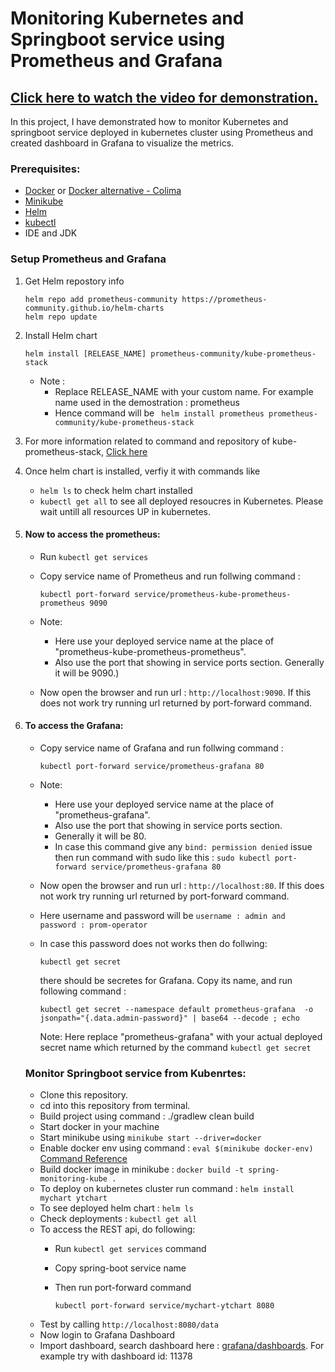 # Monitoring Kubernetes and Springboot service using Prometheus and Grafana

## [Click here to watch the video for demonstration.]()

In this project, I have demonstrated how to monitor Kubernetes and springboot service deployed in kubernetes cluster using Prometheus and created dashboard in Grafana to visualize the metrics.

### Prerequisites:
 - [Docker](https://docs.docker.com/engine/install/) or [Docker alternative - Colima](https://github.com/abiosoft/colima)
 - [Minikube](https://minikube.sigs.k8s.io/docs/start/)
 - [Helm](https://helm.sh/docs/intro/install/)
 - [kubectl](https://kubernetes.io/docs/tasks/tools/)
 - IDE and JDK

### Setup Prometheus and Grafana 
  1. Get Helm repostory info
        ```
        helm repo add prometheus-community https://prometheus-community.github.io/helm-charts
        helm repo update
        ```
  2. Install Helm chart
      ```
      helm install [RELEASE_NAME] prometheus-community/kube-prometheus-stack
      ```
      - Note :
          - Replace RELEASE_NAME with your custom name. For example name used in the demostration : prometheus
          - Hence command will be ` helm install prometheus prometheus-community/kube-prometheus-stack`
  3. For more information related to command and repository of kube-prometheus-stack, [Click here](https://github.com/prometheus-community/helm-charts/tree/main/charts/kube-prometheus-stack)
  4. Once helm chart is installed, verfiy it with commands like
        - `helm ls` to check helm chart installed
        - `kubectl get all` to see all deployed resoucres in Kubernetes. Please wait untill all resources UP in kubernetes.
  5. #### Now to access the prometheus:
     
      - Run `kubectl get services`
      - Copy service name of Prometheus and run follwing command :
    
       
        ```
        kubectl port-forward service/prometheus-kube-prometheus-prometheus 9090
        ```
      - Note:
        - Here use your deployed service name at the place of "prometheus-kube-prometheus-prometheus".
        - Also use the port that showing in service ports section. Generally it will be 9090.)
      - Now open the browser and run url : `http://localhost:9090`. If this does not work try running url returned by port-forward command.
        
   7.  #### To access the Grafana:
       - Copy service name of Grafana and run follwing command :


        
         ```
         kubectl port-forward service/prometheus-grafana 80
         ```
        
       - Note:
         - Here use your deployed service name at the place of "prometheus-grafana".
         - Also use the port that showing in service ports section.
         - Generally it will be 80.
         - In case this command give any `bind: permission denied` issue then run command with sudo like this : `sudo kubectl port-forward service/prometheus-grafana 80`
         
      
        - Now open the browser and run url : `http://localhost:80`. If this does not work try running url returned by port-forward command.
        - Here username and password will be `username : admin and password : prom-operator`
        - In case this password does not works then do follwing:
          
            ```
            kubectl get secret
            ```
             
          there should be secretes for Grafana. Copy its name, and run following command :
          ```
          kubectl get secret --namespace default prometheus-grafana  -o jsonpath="{.data.admin-password}" | base64 --decode ; echo
          ```
          Note:  Here replace "prometheus-grafana" with your actual deployed secret name which returned by the command `kubectl get secret`


       ### Monitor Springboot service from Kubenrtes:
       
       - Clone this repository.
       - cd into this repository from terminal.
       - Build project using command : ./gradlew clean build
       - Start docker in your machine
       - Start minikube using ``` minikube start --driver=docker ```
       - Enable docker env using command :  ```eval $(minikube docker-env)  ```  [Command Reference](https://minikube.sigs.k8s.io/docs/commands/docker-env/)
       - Build docker image in minikube : ```docker build -t spring-monitoring-kube . ```
       - To deploy on kubernetes cluster run command : ``` helm install mychart ytchart ```
       - To see deployed helm chart : ```helm ls ```
       - Check deployments : ```kubectl get all ```
       - To access the REST api, do following:
         - Run `kubectl get services` command
         - Copy spring-boot service name
         - Then run port-forward command
     
           ```
           kubectl port-forward service/mychart-ytchart 8080
           ```
       - Test by calling `http://localhost:8080/data`
       - Now login to Grafana Dashboard
       - Import dashboard, search dashboard here : [grafana/dashboards](https://grafana.com/grafana/dashboards/). For example try with dashboard id: 11378
  
